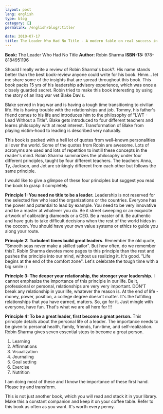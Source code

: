 ```yaml
---
layout: post
lang: english
type: blog
category: []
permalink: /english/blog/:title/

date: 2010-07-17
title: The Leader Who Had No Title - A modern fable on real success in business and in life
---
```


**Book:** The Leader Who Had No Title
**Author:** Robin Sharma
**ISBN-13:** 978-8184951196

Should I really write a review of Robin Sharma's book?. His name stands better than the best book-review anyone could write for his book. Hmm... let me share some of the insights that are spread throughout this book. This book packs 15 yrs of his leadership advisory experience, which was once a closely guarded secret. Robin tried to make this book interesting by using the story of an Iraq war vet Blake Davis.

Blake served in Iraq war and is having a tough time transitioning to civilian life. He is having trouble with the relationships and job. Tommy, his father's friend comes to his life and introduces him to the philosophy of "LWT - Lead Without a Title". Blake gets introduced to four different teachers and learns philosophy with at most interest. Transformation of Blake from playing victim-hood to leading is described very naturally.

This book is packed with a hell lot of quotes from well-known personalities all over the world. Some of the quotes from Robin are awesome. Lots of acronyms are used and lots of repetition to instill these concepts in the reader's mind. Robin Sharma summarizes the philosophy under four different principles, taught by four different teachers. The teachers Anna, Ty, Jackson, and Jet are strikingly different from each other but follows the same principle.

I would like to give a glimpse of these four principles but suggest you read the book to grasp it completely.

**Principle 1: You need no title to be a leader.**
Leadership is not reserved for the selected few who lead the organizations or the countries. Everyone has the power and potential to lead by example. You need to be very innovative and be a master at whatever you do. Be it street sweeping or an exquisite artwork of calibrating diamonds or a CEO. Be a master of it. Be authentic and have guts to take difficult decisions when the rest of the world hides in the cocoon. You should have your own value systems or ethics to guide you along your route.

**Principle 2: Turbulent times build great leaders.**
Remember the old quote, "Smooth seas never make a skilled sailor". But how often, do we remember this?. Robin Sharma devotes more pages to this principle than the rest and pushes the principle into our mind, without us realizing it. It's good. "Life begins at the end of the comfort zone". Let's celebrate the tough time with a big smile :)

**Principle 3: The deeper your relationship, the stronger your leadership.**
I cannot emphasize the importance of this principle in our life. Be it, professional or personal, relationships are very very important. DON'T break any relationship in your life, whatever the reason is. At the end of life - money, power, position, a college degree doesn't matter. It's the fulfilling relationships that you have earned, matters. So, go for it. Just mingle with everyone, have fun. That's what we are all here for !!!

**Principle 4: To be a great leader, first become a great person.**
This principle details about the personal life of a leader. The importance needs to be given to personal health, family, friends, fun-time, and self-realization. Robin Sharma gives seven essential steps to become a great person.

1. Learning
2. Affirmations
3. Visualization
4. Journaling
5. Goal setting
6. Exercise
7. Nutrition

I am doing most of these and I know the importance of these first hand. Please try and transform.

This is not just another book, which you will read and stack it in your library. Make this a constant companion and keep it on your coffee table. Refer to this book as often as you want. It's worth every penny.
